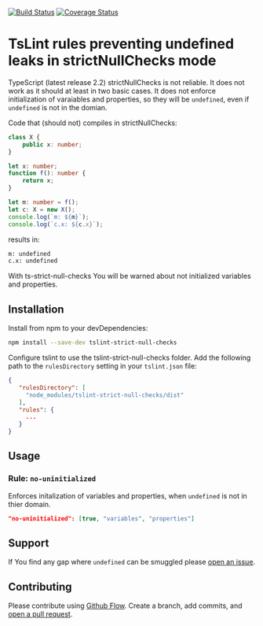 [![Build Status](https://travis-ci.org/alhugone/tslint-strict-null-checks.svg?branch=master)](https://travis-ci.org/alhugone/tslint-strict-null-checks)
[![Coverage Status](https://coveralls.io/repos/github/alhugone/tslint-strict-null-checks/badge.svg)](https://coveralls.io/github/alhugone/tslint-strict-null-checks)

# TsLint rules preventing undefined leaks in strictNullChecks mode

TypeScript (latest release 2.2)  strictNullChecks is not reliable. It does not work as it should at least in two basic cases. It does not enforce initialization of varaiables and properties, so they will be `undefined`, even if `undefined` is not in the domian.

Code that (should not) compiles in strictNullChecks:
```typescript
class X {
    public x: number;
}

let x: number;
function f(): number {
    return x;
}

let m: number = f();
let c: X = new X();
console.log(`m: ${m}`);
console.log(`c.x: ${c.x}`);
```

results in:

```sh
m: undefined
c.x: undefined
```

With ts-strict-null-checks You will be warned about not initialized variables and properties.

## Installation

Install from npm to your devDependencies:

```sh
npm install --save-dev tslint-strict-null-checks 
```
Configure tslint to use the tslint-strict-null-checks folder. Add the following path to the `rulesDirectory` setting in your `tslint.json` file:

```json
{
   "rulesDirectory": [
     "node_modules/tslint-strict-null-checks/dist"
   ],
   "rules": {
     ...
   }
}
```
## Usage

### Rule: `no-uninitialized`

Enforces initalization of variables and properties, when `undefined` is not in thier domain.

 ```json
"no-uninitialized": [true, "variables", "properties"]
 ```

## Support
If You find any gap where `undefined` can be smuggled please [open an issue](https://github.com/alhugone/tslint-strict-null-checks/issues/new).

## Contributing

Please contribute using [Github Flow](https://guides.github.com/introduction/flow/). Create a branch, add commits, and [open a pull request](https://github.com/alhugone/tslint-strict-null-checks/compare/).
